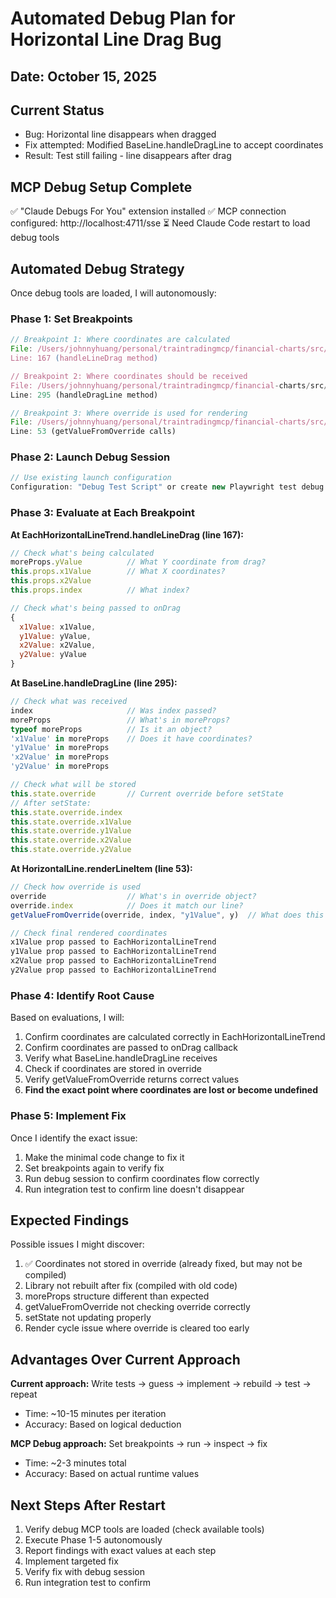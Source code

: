 # Automated Debug Plan for Horizontal Line Drag Bug

## Date: October 15, 2025

## Current Status
- Bug: Horizontal line disappears when dragged
- Fix attempted: Modified BaseLine.handleDragLine to accept coordinates
- Result: Test still failing - line disappears after drag

## MCP Debug Setup Complete
✅ "Claude Debugs For You" extension installed
✅ MCP connection configured: http://localhost:4711/sse
⏳ Need Claude Code restart to load debug tools

## Automated Debug Strategy

Once debug tools are loaded, I will autonomously:

### Phase 1: Set Breakpoints
```javascript
// Breakpoint 1: Where coordinates are calculated
File: /Users/johnnyhuang/personal/traintradingmcp/financial-charts/src/interactive/wrapper/EachHorizontalLineTrend.tsx
Line: 167 (handleLineDrag method)

// Breakpoint 2: Where coordinates should be received
File: /Users/johnnyhuang/personal/traintradingmcp/financial-charts/src/interactive/BaseLine.tsx
Line: 295 (handleDragLine method)

// Breakpoint 3: Where override is used for rendering
File: /Users/johnnyhuang/personal/traintradingmcp/financial-charts/src/interactive/HorizontalLine.tsx
Line: 53 (getValueFromOverride calls)
```

### Phase 2: Launch Debug Session
```javascript
// Use existing launch configuration
Configuration: "Debug Test Script" or create new Playwright test debug config
```

### Phase 3: Evaluate at Each Breakpoint

**At EachHorizontalLineTrend.handleLineDrag (line 167):**
```javascript
// Check what's being calculated
moreProps.yValue          // What Y coordinate from drag?
this.props.x1Value        // What X coordinates?
this.props.x2Value
this.props.index          // What index?

// Check what's being passed to onDrag
{
  x1Value: x1Value,
  y1Value: yValue,
  x2Value: x2Value,
  y2Value: yValue
}
```

**At BaseLine.handleDragLine (line 295):**
```javascript
// Check what was received
index                     // Was index passed?
moreProps                 // What's in moreProps?
typeof moreProps          // Is it an object?
'x1Value' in moreProps    // Does it have coordinates?
'y1Value' in moreProps
'x2Value' in moreProps
'y2Value' in moreProps

// Check what will be stored
this.state.override       // Current override before setState
// After setState:
this.state.override.index
this.state.override.x1Value
this.state.override.y1Value
this.state.override.x2Value
this.state.override.y2Value
```

**At HorizontalLine.renderLineItem (line 53):**
```javascript
// Check how override is used
override                  // What's in override object?
override.index            // Does it match our line?
getValueFromOverride(override, index, "y1Value", y)  // What does this return?

// Check final rendered coordinates
x1Value prop passed to EachHorizontalLineTrend
y1Value prop passed to EachHorizontalLineTrend
x2Value prop passed to EachHorizontalLineTrend
y2Value prop passed to EachHorizontalLineTrend
```

### Phase 4: Identify Root Cause

Based on evaluations, I will:
1. Confirm coordinates are calculated correctly in EachHorizontalLineTrend
2. Confirm coordinates are passed to onDrag callback
3. Verify what BaseLine.handleDragLine receives
4. Check if coordinates are stored in override
5. Verify getValueFromOverride returns correct values
6. **Find the exact point where coordinates are lost or become undefined**

### Phase 5: Implement Fix

Once I identify the exact issue:
1. Make the minimal code change to fix it
2. Set breakpoints again to verify fix
3. Run debug session to confirm coordinates flow correctly
4. Run integration test to confirm line doesn't disappear

## Expected Findings

Possible issues I might discover:
1. ✅ Coordinates not stored in override (already fixed, but may not be compiled)
2. Library not rebuilt after fix (compiled with old code)
3. moreProps structure different than expected
4. getValueFromOverride not checking override correctly
5. setState not updating properly
6. Render cycle issue where override is cleared too early

## Advantages Over Current Approach

**Current approach:** Write tests → guess → implement → rebuild → test → repeat
- Time: ~10-15 minutes per iteration
- Accuracy: Based on logical deduction

**MCP Debug approach:** Set breakpoints → run → inspect → fix
- Time: ~2-3 minutes total
- Accuracy: Based on actual runtime values

## Next Steps After Restart

1. Verify debug MCP tools are loaded (check available tools)
2. Execute Phase 1-5 autonomously
3. Report findings with exact values at each step
4. Implement targeted fix
5. Verify fix with debug session
6. Run integration test to confirm

